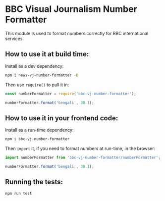 # BBC Visual Journalism Number Formatter

This module is used to format numbers correctly for BBC international services.

## How to use it at build time:

Install as a dev dependency:

```sh
npm i news-vj-number-formatter -D
```

Then use `require()` to pull it in:

```js
const numberFormatter = require('bbc-vj-number-formatter');

numberFormatter.format('bengali', 30.1);
````

## How to use it in your frontend code:

Install as a run-time dependency:

```sh
npm i bbc-vj-number-formatter
```

Then `import` it, if you need to format numbers at run-time, in the browser:

```js
import numberFormatter from 'bbc-vj-number-formatter/numberFormatter';

numberFormatter.format('bengali', 30.1);
````

## Running the tests:

```
npm run test
```

